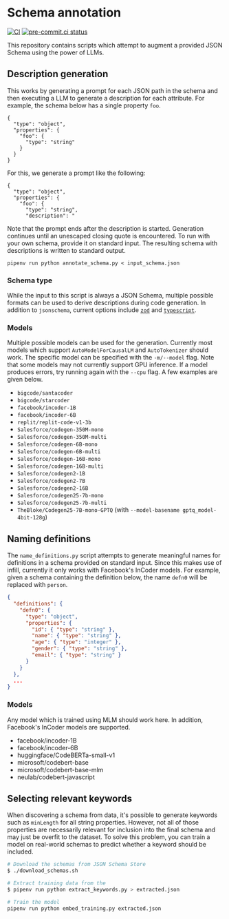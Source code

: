 # Schema annotation
[![CI](https://github.com/michaelmior/annotate-schema/actions/workflows/ci.yml/badge.svg)](https://github.com/michaelmior/annotate-schema/actions/workflows/ci.yml)
[![pre-commit.ci status](https://results.pre-commit.ci/badge/github/michaelmior/annotate-schema/main.svg)](https://results.pre-commit.ci/latest/github/michaelmior/annotate-schema/main)

This repository contains scripts which attempt to augment a provided JSON Schema using the power of LLMs.

## Description generation

This works by generating a prompt for each JSON path in the schema and then executing a LLM to generate a description for each attribute.
For example, the schema below has a single property `foo`.

    {
      "type": "object",
      "properties": {
        "foo": {
          "type": "string"
        }
      }
    }

For this, we generate a prompt like the following:

    {
      "type": "object",
      "properties": {
        "foo": {
          "type": "string",
          "description": "

Note that the prompt ends after the description is started.
Generation continues until an unescaped closing quote is encountered.
To run with your own schema, provide it on standard input.
The resulting schema with descriptions is written to standard output.

    pipenv run python annotate_schema.py < input_schema.json

### Schema type

While the input to this script is always a JSON Schema, multiple possible formats can be used to derive descriptions during code generation.
In addition to `jsonschema`, current options include [`zod`](https://zod.dev/) and [`typescript`](https://www.typescriptlang.org/docs/handbook/2/objects.html).

### Models

Multiple possible models can be used for the generation.
Currently most models which support `AutoModelForCausalLM` and `AutoTokenizer` should work.
The specific model can be specified with the `-m/--model` flag.
Note that some models may not currently support GPU inference.
If a model produces errors, try running again with the `--cpu` flag.
A few examples are given below.

- `bigcode/santacoder`
- `bigcode/starcoder`
- `facebook/incoder-1B`
- `facebook/incoder-6B`
- `replit/replit-code-v1-3b`
- `Salesforce/codegen-350M-mono`
- `Salesforce/codegen-350M-multi`
- `Salesforce/codegen-6B-mono`
- `Salesforce/codegen-6B-multi`
- `Salesforce/codegen-16B-mono`
- `Salesforce/codegen-16B-multi`
- `Salesforce/codegen2-1B`
- `Salesforce/codegen2-7B`
- `Salesforce/codegen2-16B`
- `Salesforce/codegen25-7b-mono`
- `Salesforce/codegen25-7b-multi`
- `TheBloke/Codegen25-7B-mono-GPTQ` (with `--model-basename gptq_model-4bit-128g`)

## Naming definitions

The `name_definitions.py` script attempts to generate meaningful names for definitions in a schema provided on standard input.
Since this makes use of infill, currently it only works with Facebook's InCoder models.
For example, given a schema containing the definition below, the name `defn0` will be replaced with `person`.

```json
{
  "definitions": {
    "defn0": {
      "type": "object",
      "properties": {
        "id": { "type": "string" },
        "name": { "type": "string" },
        "age": { "type": "integer" },
        "gender": { "type": "string" },
        "email": { "type": "string" }
      }
    }
  },
  ...
}
```

### Models

Any model which is trained using MLM should work here.
In addition, Facebook's InCoder models are supported.

- facebook/incoder-1B
- facebook/incoder-6B
- huggingface/CodeBERTa-small-v1
- microsoft/codebert-base
- microsoft/codebert-base-mlm
- neulab/codebert-javascript

## Selecting relevant keywords

When discovering a schema from data, it's possible to generate keywords such as `minLength` for all string properties.
However, not all of those properties are necessarily relevant for inclusion into the final schema and may just be overfit to the dataset.
To solve this problem, you can train a model on real-world schemas to predict whether a keyword should be included.

```bash
# Download the schemas from JSON Schema Store
$ ./download_schemas.sh

# Extract training data from the
$ pipenv run python extract_keywords.py > extracted.json

# Train the model
pipenv run python embed_training.py extracted.json
```
